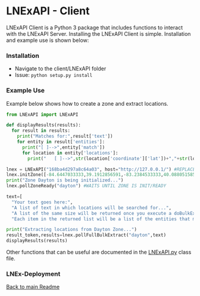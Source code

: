 # LNExAPI - Client

LNExAPI Client is a Python 3 package that includes functions to interact with the LNExAPI Server. Installing the LNExAPI Client is simple. Installation and example use is shown below:

### Installation

* Navigate to the client/LNExAPI folder
* Issue: `python setup.py install`

### Example Use 

Example below shows how to create a zone and extract locations.

```python
from LNExAPI import LNExAPI

def displayResults(results):
  for result in results:
    print("Matches for:",result['text'])
    for entity in result['entities']:
      print("[ ]-->",entity['match'])
      for location in entity['locations']:
        print("   [ ]-->",str(location['coordinate']['lat'])+","+str(location['coordinate']['lon']))

lnex = LNExAPI("168ba4d297a8c64a03", host="http://127.0.0.1/") #REPLACE WITH YOUR USER KEY
lnex.initZone([-84.6447033333,39.1912856591,-83.2384533333,40.0880515857],"dayton")
print("Zone Dayton is being initialized...")
lnex.pollZoneReady("dayton") #WAITS UNTIL ZONE IS INIT/READY

text=[
  "Your text goes here:",
  "A list of text in which locations will be searched for...",
  "A list of the same size will be returned once you execute a doBulkExtract on the text list",
  "Each item in the returned list will be a list of the entities that matched",]

print("Extracting locations from Dayton Zone...")
result_token,results=lnex.pollFullBulkExtract("dayton",text)
displayResults(results)
```
Other functions that can be useful are documented in the [LNExAPI.py](client/LNExAPI/LNExAPI/LNExAPI.py) class file.
### LNEx-Deployment

[Back to main Readme](README.md)